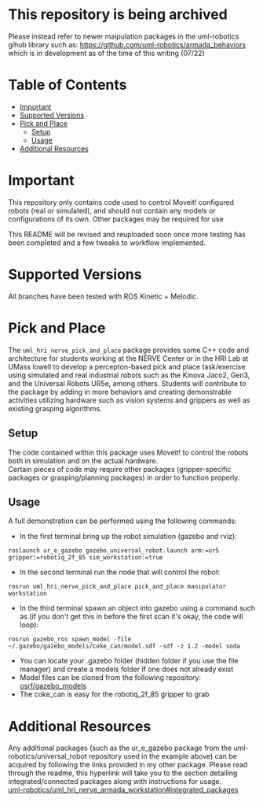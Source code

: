 # This repository is being archived 
Please instead refer to newer maipulation packages in the uml-robotics gihub library such as: https://github.com/uml-robotics/armada_behaviors which is in development as of the time of this writing (07/22)



# Table of Contents

- [Important](#important) 
- [Supported Versions](#supported-versions)
- [Pick and Place](#pick-and-place)
  - [Setup](#setup)
  - [Usage](#usage)
- [Additional Resources](#additional-resources)

# Important
This repository only contains code used to control Moveit! configured robots (real or simulated), and should not contain any models or configurations of its own. Other packages may be required for use  

This README will be revised and reuploaded soon once more testing has been completed and a few tweaks to workflow implemented.

# Supported Versions
All branches have been tested with ROS Kinetic + Melodic.

# Pick and Place
The `uml_hri_nerve_pick_and_place` package provides some C++ code and architecture for students working at the NERVE Center or in the HRI Lab at UMass lowell to develop a percepton-based pick and place task/exercise using simulated and real industrial robots such as the Kinova Jaco2, Gen3, and the Universal Robots UR5e, among others. Students will contribute to the package by adding in more behaviors and creating demonstrable activities utilizing hardware such as vision systems and grippers as well as existing grasping algorithms.  

## Setup
The code contained within this package uses Moveit! to control the robots both in simulation and on the actual hardware.   
Certain pieces of code may require other packages (gripper-specific packages or grasping/planning packages) in order to function properly.

## Usage
A full demonstration can be performed using the following commands:  

- In the first terminal bring up the robot simulation (gazebo and rviz): 
```
roslaunch ur_e_gazebo gazebo_universal_robot.launch arm:=ur5 gripper:=robotiq_2f_85 sim_workstation:=true
```

- In the second terminal run the node that will control the robot:  
```
rosrun uml_hri_nerve_pick_and_place pick_and_place manipulator workstation
```

- In the third terminal spawn an object into gazebo using a command such as (if you don't get this in before the first scan it's okay, the code will loop):  
```
rosrun gazebo_ros spawn_model -file ~/.gazebo/gazebo_models/coke_can/model.sdf -sdf -z 1.2 -model soda
```

- You can locate your .gazebo folder (hidden folder if you use the file manager) and create a models folder if one does not already exist  
- Model files can be cloned from the following repository:  
[osrf/gazebo_models](https://github.com/osrf/gazebo_models)  
- The coke_can is easy for the robotiq_2f_85 gripper to grab  

# Additional Resources
Any additional packages (such as the ur_e_gazebo package from the uml-robotics/universal_robot repository used in the example above) can be acquired by following the links provided in my other package. Please read through the readme, this hyperlink will take you to the section detailing integrated/connected packages along with instructions for usage.  
[uml-robotics/uml_hri_nerve_armada_workstation#integrated_packages](https://github.com/uml-robotics/uml_hri_nerve_armada_workstation#integrated-packages)  
